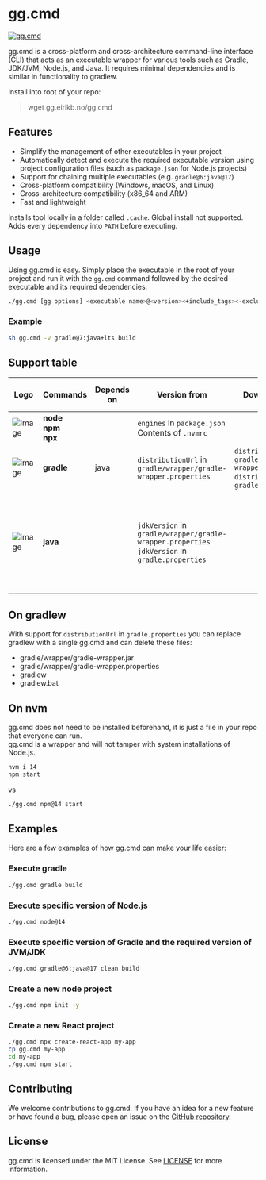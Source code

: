 # gg.cmd

[![gg.cmd](https://github.com/eirikb/gg/actions/workflows/gg.yml/badge.svg)](https://github.com/eirikb/gg/actions/workflows/gg.yml)

gg.cmd is a cross-platform and cross-architecture command-line interface (CLI) that acts as an executable wrapper for
various tools such as Gradle, JDK/JVM, Node.js, and Java. It requires minimal dependencies and is similar in
functionality to gradlew.

Install into root of your repo:
> wget gg.eirikb.no/gg.cmd

## Features

- Simplify the management of other executables in your project
- Automatically detect and execute the required executable version using project configuration files (such
  as `package.json` for Node.js projects)
- Support for chaining multiple executables (e.g. `gradle@6:java@17`)
- Cross-platform compatibility (Windows, macOS, and Linux)
- Cross-architecture compatibility (x86_64 and ARM)
- Fast and lightweight

Installs tool locally in a folder called `.cache`. Global install not supported.
Adds every dependency into `PATH` before executing.

## Usage

Using gg.cmd is easy. Simply place the executable in the root of your project and run it with the `gg.cmd` command
followed
by the desired executable and its required dependencies:

```bash
./gg.cmd [gg options] <executable name>@<version><+include_tags><-exclude_tags>:<dependent executable name>@<version><+include_tags><-exclude_tags> [executable arguments]
```

### Example

```bash
sh gg.cmd -v gradle@7:java+lts build
```

## Support table

| Logo                                                                                                          | Commands                         | Depends on | Version from                                                                                         | Download url from                                                                                                  | Set environment variables | Available tags                                                                     | Default tags |
|---------------------------------------------------------------------------------------------------------------|----------------------------------|------------|------------------------------------------------------------------------------------------------------|--------------------------------------------------------------------------------------------------------------------|---------------------------|------------------------------------------------------------------------------------|--------------|
| ![image](https://user-images.githubusercontent.com/241706/231711169-0a31c036-1535-4b8d-8504-a8f0c8580110.png) | **node**<br/>**npm**<br/>**npx** |            | `engines` in `package.json`<br/> Contents of `.nvmrc`                                                |                                                                                                                    | lts                       |                                                                                    |
| ![image](https://user-images.githubusercontent.com/241706/231713381-cc8436bb-ef6e-4aa6-ab5c-66ee0a868201.png) | **gradle**                       | java       | `distributionUrl` in `gradle/wrapper/gradle-wrapper.properties`                                      | `distributionUrl` in<br/> `gradle/wrapper/gradle-wrapper.properties`<br/> `distributionUrl` in `gradle.properties` |                           |                                                                                    |
| ![image](https://user-images.githubusercontent.com/241706/231713130-ba667ff2-a129-47be-9d06-9e68e6815108.png) | **java**                         |            | `jdkVersion` in `gradle/wrapper/gradle-wrapper.properties` <br/> `jdkVersion` in `gradle.properties` |                                                                                                                    | JAVA_HOME                 | jdk<br/>jre<br/>lts<br/>sts<br/>mts<br/>ea<br/>ga<br/>headless<br/>headfull<br/>fx | +jdk         |

## On gradlew

With support for `distributionUrl` in `gradle.properties` you can replace gradlew with a single gg.cmd and can
delete these files:

* gradle/wrapper/gradle-wrapper.jar
* gradle/wrapper/gradle-wrapper.properties
* gradlew
* gradlew.bat

## On nvm

gg.cmd does not need to be installed beforehand, it is just a file in your repo that everyone can run.  
gg.cmd is a wrapper and will not tamper with system installations of Node.js.

```bash
nvm i 14
npm start
```

vs

```bash
./gg.cmd npm@14 start
```

## Examples

Here are a few examples of how gg.cmd can make your life easier:

### Execute gradle

```bash
./gg.cmd gradle build
```

### Execute specific version of Node.js

```bash
./gg.cmd node@14
```

### Execute specific version of Gradle and the required version of JVM/JDK

```bash
./gg.cmd gradle@6:java@17 clean build
```

### Create a new node project

```bash
./gg.cmd npm init -y
```

### Create a new React project

```bash
./gg.cmd npx create-react-app my-app
cp gg.cmd my-app
cd my-app
./gg.cmd npm start

```

## Contributing

We welcome contributions to gg.cmd. If you have an idea for a new feature or have found a bug, please open an issue on
the [GitHub repository](https://github.com/example/gg).

## License

gg.cmd is licensed under the MIT License. See [LICENSE](LICENSE) for more information.
